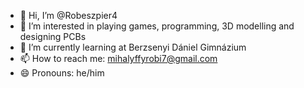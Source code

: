 - 👋 Hi, I’m @Robeszpier4
- 👀 I’m interested in playing games, programming, 3D modelling and designing PCBs
- 🌱 I’m currently learning at Berzsenyi Dániel Gimnázium
- 📫 How to reach me: mihalyffyrobi7@gmail.com
- 😄 Pronouns: he/him
